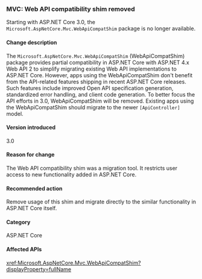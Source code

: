 ### MVC: Web API compatibility shim removed

Starting with ASP.NET Core 3.0, the `Microsoft.AspNetCore.Mvc.WebApiCompatShim` package is no longer available.

#### Change description

The `Microsoft.AspNetCore.Mvc.WebApiCompatShim` (WebApiCompatShim) package provides partial compatibility in ASP.NET Core with ASP.NET 4.x Web API 2 to simplify migrating existing Web API implementations to ASP.NET Core. However, apps using the WebApiCompatShim don't benefit from the API-related features shipping in recent ASP.NET Core releases. Such features include improved Open API specification generation, standardized error handling, and client code generation. To better focus the API efforts in 3.0, WebApiCompatShim will be removed. Existing apps using the WebApiCompatShim should migrate to the newer `[ApiController]` model.

#### Version introduced

3.0

#### Reason for change

The Web API compatibility shim was a migration tool. It restricts user access to new functionality added in ASP.NET Core.

#### Recommended action

Remove usage of this shim and migrate directly to the similar functionality in ASP.NET Core itself.

#### Category

ASP.NET Core

#### Affected APIs

<xref:Microsoft.AspNetCore.Mvc.WebApiCompatShim?displayProperty=fullName>

<!--

#### Affected APIs

N:Microsoft.AspNetCore.Mvc.WebApiCompatShim

-->
